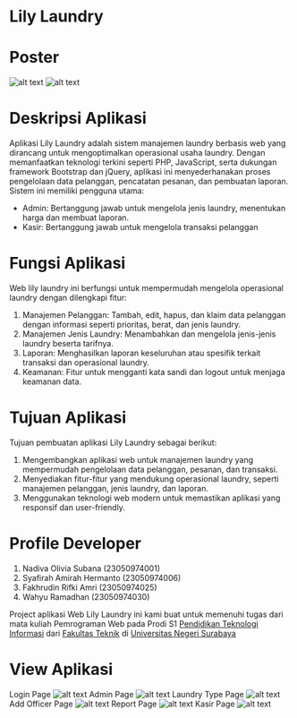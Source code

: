 # Lily Laundry

# Poster
![alt text](https://github.com/Rii02/Web-Lily-Laundry/blob/main/poster1.png?raw=true)
![alt text](https://github.com/Rii02/Web-Lily-Laundry/blob/main/poster2.png?raw=true)



# Deskripsi Aplikasi
Aplikasi Lily Laundry adalah sistem manajemen laundry berbasis web yang dirancang untuk mengoptimalkan operasional usaha laundry. Dengan memanfaatkan teknologi terkini seperti PHP, JavaScript, serta dukungan framework Bootstrap dan jQuery, aplikasi ini menyederhanakan proses pengelolaan data pelanggan, pencatatan pesanan, dan pembuatan laporan. Sistem ini memiliki pengguna utama:

- Admin: Bertanggung jawab untuk mengelola jenis laundry, menentukan harga dan membuat laporan.
- Kasir: Bertanggung jawab untuk mengelola transaksi pelanggan


# Fungsi Aplikasi
Web lily laundry ini berfungsi untuk mempermudah mengelola operasional laundry dengan dilengkapi fitur:
1. Manajemen Pelanggan: Tambah, edit, hapus, dan klaim data pelanggan dengan informasi seperti prioritas, berat, dan jenis laundry.
2. Manajemen Jenis Laundry: Menambahkan dan mengelola jenis-jenis laundry beserta tarifnya. 
3. Laporan: Menghasilkan laporan keseluruhan atau spesifik terkait transaksi dan operasional laundry. 
4. Keamanan: Fitur untuk mengganti kata sandi dan logout untuk menjaga keamanan data.


# Tujuan Aplikasi
Tujuan pembuatan aplikasi Lily Laundry sebagai berikut: 
1. Mengembangkan aplikasi web untuk manajemen laundry yang mempermudah pengelolaan data pelanggan, pesanan, dan transaksi.
2. Menyediakan fitur-fitur yang mendukung operasional laundry, seperti manajemen pelanggan, jenis laundry, dan laporan.
3. Menggunakan teknologi web modern untuk memastikan aplikasi yang responsif dan user-friendly. 


# Profile Developer
1. Nadiva Olivia Subana     (23050974001)
2. Syafirah Amirah Hermanto (23050974006)
3. Fakhrudin Rifki Amri     (23050974025)
4. Wahyu Ramadhan           (23050974030)

Project aplikasi Web Lily Laundry ini kami buat untuk memenuhi tugas dari mata kuliah Pemrograman Web pada Prodi S1 [Pendidikan Teknologi Informasi](https://pendidikan-ti.ft.unesa.ac.id/) dari [Fakultas Teknik](https://ft.unesa.ac.id/) di [Universitas Negeri Surabaya](https://unesa.ac.id/)

# View Aplikasi
Login Page
![alt text](https://github.com/Rii02/Web-Lily-Laundry/blob/main/Login%20Page.png?raw=true)
Admin Page
![alt text](https://github.com/Rii02/Web-Lily-Laundry/blob/main/Admin%20Pov%20(Dashboard%20Page)%20(2).png?raw=true)
Laundry Type Page
![alt text](https://github.com/Rii02/Web-Lily-Laundry/blob/main/Laundry%20Type%20Page.png?raw=true)
Add Officer Page
![alt text](https://github.com/Rii02/Web-Lily-Laundry/blob/main/Add%20Officer%20Page.png?raw=true)
Report Page
![alt text](https://github.com/Rii02/Web-Lily-Laundry/blob/main/Report%20Page%202.png?raw=true)
Kasir Page
![alt text](https://github.com/Rii02/Web-Lily-Laundry/blob/main/Kasir%20Pov%20(Dashboard%20Page).png?raw=true)










